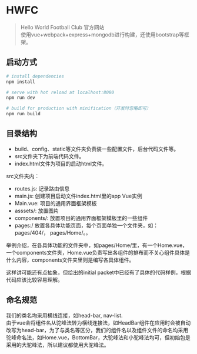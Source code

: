 # HWFC

> Hello World Football Club 官方网站    
> 使用vue+webpack+express+mongodb进行构建，还使用bootstrap等框架。

## 启动方式

``` bash
# install dependencies
npm install

# serve with hot reload at localhost:8080
npm run dev

# build for production with minification（开发时忽略即可）
npm run build
```
## 目录结构
- build、config、static等文件夹负责装一些配置文件，后台代码文件等。
- src文件夹下为前端代码文件。
- index.html文件为项目的启动html文件。

src文件夹内：
- routes.js:  记录路由信息
- main.js:  创建项目启动文件index.html里的app Vue实例
- Main.vue:  项目的通用界面框架模板
- asssets/: 放置图片
- components/:  放置项目的通用界面框架模板里的一些组件
- pages:/ 放置各具体功能页面，每个页面单独一个文件夹，如：pages/404/， pages/Home/。。

举例介绍，在各具体功能的文件夹中，如pages/Home/里，有一个Home.vue，一个components文件夹，Home.vue负责写出各组件的排布而不关心组件具体是什么内容，components文件夹里则是编写各具体组件。

这样讲可能还有点抽象，但给出的initial packet中已经有了具体的代码样例，根据代码应该比较容易理解。

## 命名规范
我们的类名均采用横线连接，如head-bar, nav-list.  
由于vue会将组件名从驼峰法转为横线连接法，如HeadBar组件在应用时会被自动改写为head-bar，为了与类名等区分，我们的组件名以及组件文件的命名均采用驼峰命名法，如Home.vue，BottomBar，大驼峰法和小驼峰法均可，但初始包是采用的大驼峰法，所以建议都使用大驼峰法。